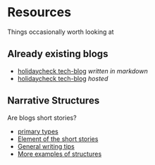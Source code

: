 # Resources
Things occasionally worth looking at

## Already existing blogs
+ [holidaycheck tech-blog](https://github.com/holidaycheck/tech-blog/tree/master/_posts) *written in markdown*
+ [holidaycheck tech-blog](http://techblog.holidaycheck.com/) *hosted*

## Narrative Structures
Are blogs short stories?
+ [primary types](https://www.storyboardthat.com/articles/e/narrative-structures)
+ [Element of the short stories](https://www.philipbrewer.net/story-structure-in-short-stories/)
+ [General writing tips](https://www.thebalancecareers.com/rules-writing-great-short-story-1277281)
+ [More examples of structures](http://blog.karenwoodward.org/2012/12/short-story-structures-several-ways-of.html)

